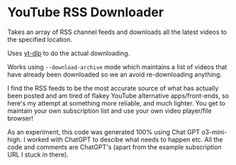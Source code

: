# YouTube RSS Downloader

Takes an array of RSS channel feeds and downloads all the latest videos to the specified location. 

Uses [yt-dlp](https://github.com/yt-dlp/yt-dlp) to do the actual downloading.

Works using `--download-archive` mode which maintains a list of videos that have already been downloaded so we an avoid re-downloading anything.

I find the RSS feeds to be the most accurate source of what has actually been posted and am tired of flakey YouTube alternative apps/front-ends, so here's my attempt at something more reliable, and much lighter. You get to maintain your own subscription list and use your own video player/file browser!

As an experiment, this code was generated 100% using Chat GPT o3-mini-high.  I worked with ChatGPT to descibe what needs to happen etc.  All the code and comments are ChatGPT's (apart from the example subscription URL I stuck in there).